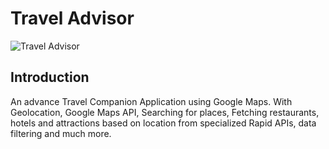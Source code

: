 # Travel Advisor

![Travel Advisor](https://i.ibb.co/qph2cZn/image.pngg)

## Introduction
An advance Travel Companion Application using Google Maps. With Geolocation, Google Maps API, Searching for places, Fetching restaurants, hotels and attractions based on location from specialized Rapid APIs, data filtering and much more.


